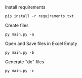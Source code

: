 Install requirements

`pip install -r requirements.txt`


Create files

`py main.py -a`


Open and Save files in Excel Empty

`py main.py -b`


Generate "do" files

`py main.py -c`